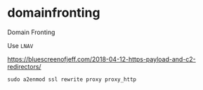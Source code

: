 # domainfronting
Domain Fronting


Use ```LNAV```


https://bluescreenofjeff.com/2018-04-12-https-payload-and-c2-redirectors/

```sudo a2enmod ssl rewrite proxy proxy_http```
